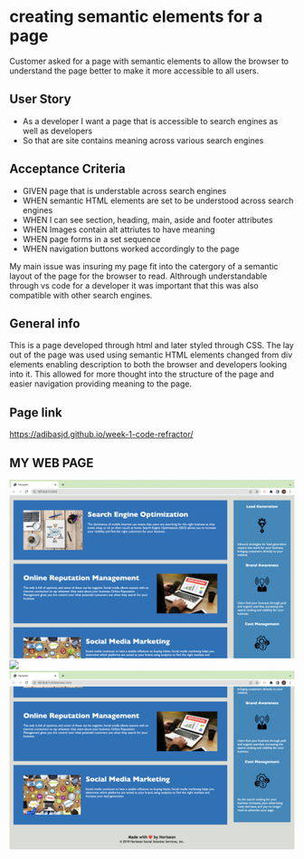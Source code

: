 # creating semantic elements for a page

Customer asked for a page with semantic elements to allow the browser to understand the page better to make it more accessible to all users.

## User Story

- As a developer I want a page that is accessible to search engines as well as developers
- So that are site contains meaning across various search engines


## Acceptance Criteria

- GIVEN page that is understable across search engines
- WHEN semantic HTML elements are set to be understood across search engines
- WHEN I can see section, heading, main, aside and footer attributes
- WHEN Images contain alt attriutes to have meaning 
- WHEN page forms in a set sequence
- WHEN navigation buttons worked accordingly to the page

My main issue was insuring my page fit into the catergory of a semantic layout of the page for the browser to read. Althrough understandable through vs code for a developer it was important that this was also compatible with other search engines.

## General info
 This is a page developed through html and later styled through CSS. The lay out of the page was used using semantic HTML elements changed from div elements enabling description to both the browser and developers looking into it. This allowed for more thought into the structure of the page and easier navigation providing meaning to the page.

## Page link

https://adibasjd.github.io/week-1-code-refractor/

## MY WEB PAGE

![](assets/images/Screenshot%202022-10-10%20at%2023.34.34.png)
![](assets/images/Screenshot%202022-10-10%20at%2023.36.22.png)
![](assets/images/Screenshot%202022-10-10%20at%2023.36.28.png)